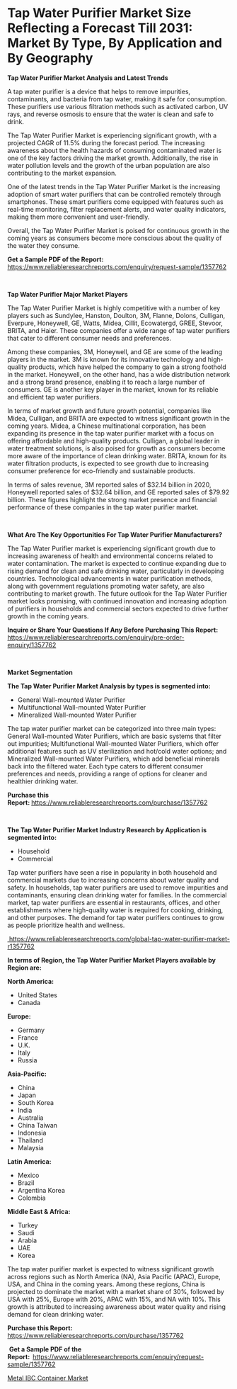 <p><h1>Tap Water Purifier Market Size Reflecting a Forecast Till 2031: Market By Type, By Application and By Geography</h1></p><p><strong>Tap Water Purifier Market Analysis and Latest Trends</strong></p>
<p><p>A tap water purifier is a device that helps to remove impurities, contaminants, and bacteria from tap water, making it safe for consumption. These purifiers use various filtration methods such as activated carbon, UV rays, and reverse osmosis to ensure that the water is clean and safe to drink.</p><p>The Tap Water Purifier Market is experiencing significant growth, with a projected CAGR of 11.5% during the forecast period. The increasing awareness about the health hazards of consuming contaminated water is one of the key factors driving the market growth. Additionally, the rise in water pollution levels and the growth of the urban population are also contributing to the market expansion.</p><p>One of the latest trends in the Tap Water Purifier Market is the increasing adoption of smart water purifiers that can be controlled remotely through smartphones. These smart purifiers come equipped with features such as real-time monitoring, filter replacement alerts, and water quality indicators, making them more convenient and user-friendly.</p><p>Overall, the Tap Water Purifier Market is poised for continuous growth in the coming years as consumers become more conscious about the quality of the water they consume.</p></p>
<p><strong>Get a Sample PDF of the Report:&nbsp;</strong> <a href="https://www.reliableresearchreports.com/enquiry/request-sample/1357762">https://www.reliableresearchreports.com/enquiry/request-sample/1357762</a></p>
<p>&nbsp;</p>
<p><strong>Tap Water Purifier Major Market Players</strong></p>
<p><p>The Tap Water Purifier Market is highly competitive with a number of key players such as Sundylee, Hanston, Doulton, 3M, Flanne, Dolons, Culligan, Everpure, Honeywell, GE, Watts, Midea, Cillit, Ecowatergd, GREE, Stevoor, BRITA, and Haier. These companies offer a wide range of tap water purifiers that cater to different consumer needs and preferences.</p><p>Among these companies, 3M, Honeywell, and GE are some of the leading players in the market. 3M is known for its innovative technology and high-quality products, which have helped the company to gain a strong foothold in the market. Honeywell, on the other hand, has a wide distribution network and a strong brand presence, enabling it to reach a large number of consumers. GE is another key player in the market, known for its reliable and efficient tap water purifiers.</p><p>In terms of market growth and future growth potential, companies like Midea, Culligan, and BRITA are expected to witness significant growth in the coming years. Midea, a Chinese multinational corporation, has been expanding its presence in the tap water purifier market with a focus on offering affordable and high-quality products. Culligan, a global leader in water treatment solutions, is also poised for growth as consumers become more aware of the importance of clean drinking water. BRITA, known for its water filtration products, is expected to see growth due to increasing consumer preference for eco-friendly and sustainable products.</p><p>In terms of sales revenue, 3M reported sales of $32.14 billion in 2020, Honeywell reported sales of $32.64 billion, and GE reported sales of $79.92 billion. These figures highlight the strong market presence and financial performance of these companies in the tap water purifier market.</p></p>
<p>&nbsp;</p>
<p><strong>What Are The Key Opportunities For Tap Water Purifier Manufacturers?</strong></p>
<p><p>The Tap Water Purifier market is experiencing significant growth due to increasing awareness of health and environmental concerns related to water contamination. The market is expected to continue expanding due to rising demand for clean and safe drinking water, particularly in developing countries. Technological advancements in water purification methods, along with government regulations promoting water safety, are also contributing to market growth. The future outlook for the Tap Water Purifier market looks promising, with continued innovation and increasing adoption of purifiers in households and commercial sectors expected to drive further growth in the coming years.</p></p>
<p><strong>Inquire or Share Your Questions If Any Before Purchasing This Report:</strong> <a href="https://www.reliableresearchreports.com/enquiry/pre-order-enquiry/1357762">https://www.reliableresearchreports.com/enquiry/pre-order-enquiry/1357762</a></p>
<p>&nbsp;</p>
<p><strong>Market Segmentation</strong></p>
<p><strong>The Tap Water Purifier Market Analysis by types is segmented into:</strong></p>
<p><ul><li>General Wall-mounted Water Purifier</li><li>Multifunctional Wall-mounted Water Purifier</li><li>Mineralized Wall-mounted Water Purifier</li></ul></p>
<p><p>The tap water purifier market can be categorized into three main types: General Wall-mounted Water Purifiers, which are basic systems that filter out impurities; Multifunctional Wall-mounted Water Purifiers, which offer additional features such as UV sterilization and hot/cold water options; and Mineralized Wall-mounted Water Purifiers, which add beneficial minerals back into the filtered water. Each type caters to different consumer preferences and needs, providing a range of options for cleaner and healthier drinking water.</p></p>
<p><strong>Purchase this Report:&nbsp;</strong><a href="https://www.reliableresearchreports.com/purchase/1357762">https://www.reliableresearchreports.com/purchase/1357762</a></p>
<p>&nbsp;</p>
<p><strong>The Tap Water Purifier Market Industry Research by Application is segmented into:</strong></p>
<p><ul><li>Household</li><li>Commercial</li></ul></p>
<p><p>Tap water purifiers have seen a rise in popularity in both household and commercial markets due to increasing concerns about water quality and safety. In households, tap water purifiers are used to remove impurities and contaminants, ensuring clean drinking water for families. In the commercial market, tap water purifiers are essential in restaurants, offices, and other establishments where high-quality water is required for cooking, drinking, and other purposes. The demand for tap water purifiers continues to grow as people prioritize health and wellness.</p></p>
<p><a href="https://www.reliableresearchreports.com/global-tap-water-purifier-market-r1357762">&nbsp;https://www.reliableresearchreports.com/global-tap-water-purifier-market-r1357762</a></p>
<p><strong>In terms of Region, the Tap Water Purifier Market Players available by Region are:</strong></p>
<p>
    <p> <strong> North America: </strong>
        <ul>
            <li>United States</li>
            <li>Canada</li>
        </ul>
        </p> 
    <p> <strong> Europe: </strong>
        <ul>
            <li>Germany</li>
            <li>France</li>
            <li>U.K.</li>
            <li>Italy</li>
            <li>Russia</li>
        </ul>
        </p> 
    <p> <strong> Asia-Pacific: </strong>
        <ul>
            <li>China</li>
            <li>Japan</li>
            <li>South Korea</li>
            <li>India</li>
            <li>Australia</li>
            <li>China Taiwan</li>
            <li>Indonesia</li>
            <li>Thailand</li>
            <li>Malaysia</li>
        </ul>
        </p> 
    <p> <strong> Latin America: </strong>
        <ul>
            <li>Mexico</li>
            <li>Brazil</li>
            <li>Argentina Korea</li>
            <li>Colombia</li>
        </ul>
        </p> 
    <p> <strong> Middle East & Africa: </strong>
        <ul>
            <li>Turkey</li>
            <li>Saudi</li>
            <li>Arabia</li>
            <li>UAE</li>
            <li>Korea</li>
        </ul>
    </p>
    </p>
<p><p>The tap water purifier market is expected to witness significant growth across regions such as North America (NA), Asia Pacific (APAC), Europe, USA, and China in the coming years. Among these regions, China is projected to dominate the market with a market share of 30%, followed by USA with 25%, Europe with 20%, APAC with 15%, and NA with 10%. This growth is attributed to increasing awareness about water quality and rising demand for clean drinking water.</p></p>
<p><strong>Purchase this Report: </strong><a href="https://www.reliableresearchreports.com/purchase/1357762">https://www.reliableresearchreports.com/purchase/1357762</a></p>
<p>&nbsp;<strong>Get a Sample PDF of the Report:&nbsp;&nbsp;</strong><a href="https://www.reliableresearchreports.com/enquiry/request-sample/1357762">https://www.reliableresearchreports.com/enquiry/request-sample/1357762</a></p>
<p><strong></strong></p>
<p><p><a href="https://view.publitas.com/reportprime-1/global-metal-ibc-container-market-sector-types-applications-market-player-strategies-regional-growth-insights-and-future-projections-2024-2031/">Metal IBC Container Market</a></p></p>